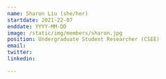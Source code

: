 ```yaml
---
name: Sharon Liu (she/her)
startdate: 2021-22-07
enddate: YYYY-MM-DD
image: /static/img/members/sharon.jpg
position: Undergraduate Student Researcher (CSEE)
email: 
twitter: 
linkedin: 

---
```

